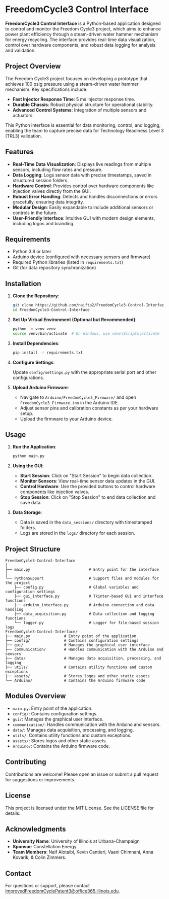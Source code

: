 
# FreedomCycle3 Control Interface

**FreedomCycle3 Control Interface** is a Python-based application designed to control and monitor the Freedom Cycle3 project,
which aims to enhance power plant efficiency through a steam-driven water hammer mechanism for energy recycling.
The interface provides real-time data visualization, control over hardware components, and robust data logging for analysis and validation.

## **Project Overview**

The Freedom Cycle3 project focuses on developing a prototype that achieves 100 psig pressure using a steam-driven water hammer mechanism.
Key specifications include:

- **Fast Injector Response Time**: 5 ms injector response time.
- **Durable Chassis**: Robust physical structure for operational stability.
- **Advanced Control Systems**: Integration of multiple sensors and actuators.

This Python interface is essential for data monitoring, control, and logging, enabling the team to capture precise data for
Technology Readiness Level 3 (TRL3) validation.

## **Features**

- **Real-Time Data Visualization**: Displays live readings from multiple sensors, including flow rates and pressure.
- **Data Logging**: Logs sensor data with precise timestamps, saved in structured session folders.
- **Hardware Control**: Provides control over hardware components like injection valves directly from the GUI.
- **Robust Error Handling**: Detects and handles disconnections or errors gracefully, ensuring data integrity.
- **Modular Design**: Easily expandable to include additional sensors or controls in the future.
- **User-Friendly Interface**: Intuitive GUI with modern design elements, including logos and branding.

## **Requirements**

- Python 3.8 or later
- Arduino device (configured with necessary sensors and firmware)
- Required Python libraries (listed in `requirements.txt`)
- Git (for data repository synchronization)

## **Installation**

1. **Clone the Repository**:

   ```bash
   git clone https://github.com/naifta2/FreedomCycle3-Control-Interface.git
   cd FreedomCycle3-Control-Interface
   ```

2. **Set Up Virtual Environment (Optional but Recommended)**:

   ```bash
   python -m venv venv
   source venv/bin/activate  # On Windows, use venv\Scripts\activate
   ```

3. **Install Dependencies**:

   ```bash
   pip install -r requirements.txt
   ```

4. **Configure Settings**:

   Update `config/settings.py` with the appropriate serial port and other configurations.

5. **Upload Arduino Firmware**:

   - Navigate to `Arduino/FreedomCycle3_Firmware/` and open `FreedomCycle3_Firmware.ino` in the Arduino IDE.
   - Adjust sensor pins and calibration constants as per your hardware setup.
   - Upload the firmware to your Arduino device.

## **Usage**

1. **Run the Application**:

   ```bash
   python main.py
   ```

2. **Using the GUI**:

   - **Start Session**: Click on "Start Session" to begin data collection.
   - **Monitor Sensors**: View real-time sensor data updates in the GUI.
   - **Control Hardware**: Use the provided buttons to control hardware components like injection valves.
   - **Stop Session**: Click on "Stop Session" to end data collection and save data.

3. **Data Storage**:

   - Data is saved in the `data_sessions/` directory with timestamped folders.
   - Logs are stored in the `logs/` directory for each session.

## **Project Structure**

```plaintext
FreedomCycle3-Control-Interface
│
├── main.py                          # Entry point for the interface
│
└── PythonSupport                    # Support files and modules for the project
    ├── config.py                    # Global variables and configuration settings
    ├── gui_interface.py             # Tkinter-based GUI and interface functions
    ├── arduino_interface.py         # Arduino connection and data handling
    ├── data_acquisition.py          # Data collection and logging functions
    └── logger.py                    # Logger for file-based session logs
FreedomCycle3-Control-Interface/
├── main.py               # Entry point of the application
├── config/               # Contains configuration settings
├── gui/                  # Manages the graphical user interface
├── communication/        # Handles communication with the Arduino and sensors
├── data/                 # Manages data acquisition, processing, and logging
├── utils/                # Contains utility functions and custom exceptions
├── assets/               # Stores logos and other static assets
└── Arduino/              # Contains the Arduino firmware code
```

## **Modules Overview**

- `main.py`: Entry point of the application.
- `config/`: Contains configuration settings.
- `gui/`: Manages the graphical user interface.
- `communication/`: Handles communication with the Arduino and sensors.
- `data/`: Manages data acquisition, processing, and logging.
- `utils/`: Contains utility functions and custom exceptions.
- `assets/`: Stores logos and other static assets.
- `Arduino/`: Contains the Arduino firmware code.

## **Contributing**

Contributions are welcome! Please open an issue or submit a pull request for suggestions or improvements.

## **License**

This project is licensed under the MIT License. See the LICENSE file for details.

## **Acknowledgments**

- **University Name**: University of Illinois at Urbana-Champaign
- **Sponsor**: Constellation Energy
- **Team Members**: Naif Alotaibi, Kevin Cantieri, Vaani Chimnani, Anna Kovarik, & Colin Zimmers.

## **Contact**

For questions or support, please contact <ImprovedFreedomCyclePatent3@office365.illinois.edu>.
